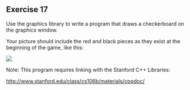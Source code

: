 Exercise 17
----------- 

Use the graphics library to write a program that draws a checkerboard on the graphics window. 

Your picture should include the red and black pieces as they exist at the beginning of the game, like this:

[![](http://farm8.staticflickr.com/7211/7228246710_8c0cf2dafc.jpg)](http://farm8.staticflickr.com/7211/7228246710_8c0cf2dafc.jpg)

Note: This program requires linking with the Stanford C++ Libraries:

http://www.stanford.edu/class/cs106b/materials/cppdoc/